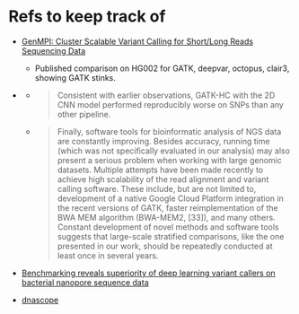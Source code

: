 # Refs to keep track of

- [GenMPI: Cluster Scalable Variant Calling for
Short/Long Reads Sequencing Data](https://www.biorxiv.org/content/10.1101/2022.04.01.486779v1.full.pdf?utm_source=chatgpt.com)
    - Published comparison on HG002 for GATK, deepvar, octopus, clair3, showing GATK stinks.

- [](https://bmcgenomics.biomedcentral.com/articles/10.1186/s12864-022-08365-3?utm_source=chatgpt.com)
  - >  Consistent with earlier observations, GATK-HC with the 2D CNN model performed reproducibly worse on SNPs than any other pipeline.
  - > Finally, software tools for bioinformatic analysis of NGS data are constantly improving. Besides accuracy, running time (which was not specifically evaluated in our analysis) may also present a serious problem when working with large genomic datasets. Multiple attempts have been made recently to achieve high scalability of the read alignment and variant calling software. These include, but are not limited to, development of a native Google Cloud Platform integration in the recent versions of GATK, faster reimplementation of the BWA MEM algorithm (BWA-MEM2, [33]), and many others. Constant development of novel methods and software tools suggests that large-scale stratified comparisons, like the one presented in our work, should be repeatedly conducted at least once in several years.
- [Benchmarking reveals superiority of deep learning variant callers on bacterial nanopore sequence data](https://elifesciences.org/reviewed-preprints/98300v1?utm_source=chatgpt.com)

- [dnascope](https://www.researchgate.net/publication/360819474_DNAscope_High_accuracy_small_variant_calling_using_machine_learning)